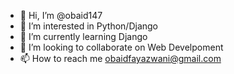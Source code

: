 - 👋 Hi, I’m @obaid147
- 👀 I’m interested in Python/Django
- 🌱 I’m currently learning Django
- 💞️ I’m looking to collaborate on Web Develpoment
- 📫 How to reach me obaidfayazwani@gmail.com

<!---
obaid147/obaid147 is a ✨ special ✨ repository because its `README.md` (this file) appears on your GitHub profile.
You can click the Preview link to take a look at your changes.
--->
